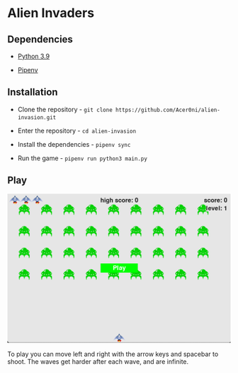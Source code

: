 # Alien Invaders

## Dependencies

- [Python 3.9](https://www.python.org/downloads/)

- [Pipenv](https://pipenv.pypa.io/en/latest/install/)

## Installation

- Clone the repository - `git clone https://github.com/Acer0ni/alien-invasion.git`

- Enter the repository - `cd alien-invasion`

- Install the dependencies - `pipenv sync`

- Run the game - `pipenv run python3 main.py`

## Play

![alien-invaders](images/readme/readmesplash.png)

To play you can move left and right with the arrow keys and spacebar to shoot. The waves get harder after each wave, and are infinite.
